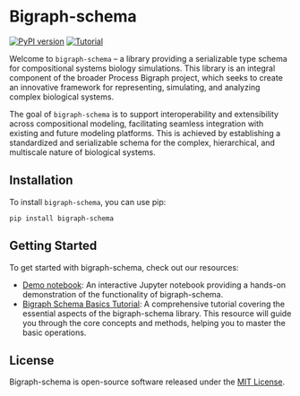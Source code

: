 # Bigraph-schema

[![PyPI version](https://img.shields.io/pypi/v/bigraph-schema.svg)](https://pypi.org/project/bigraph-schema/)
[![Tutorial](https://img.shields.io/badge/GitHub%20Pages-Tutorial-brightgreen)](https://vivarium-collective.github.io/bigraph-schema/notebooks/demo.html)

Welcome to `bigraph-schema` – a library providing a serializable type schema for compositional systems biology 
simulations. This library is an integral component of the broader Process Bigraph project, which seeks to create an 
innovative framework for representing, simulating, and analyzing complex biological systems.

The goal of `bigraph-schema` is to support interoperability and extensibility across compositional modeling, 
facilitating seamless integration with existing and future modeling platforms. This is achieved by establishing a 
standardized and serializable schema for the complex, hierarchical, and multiscale nature of biological systems.

## Installation

To install `bigraph-schema`, you can use pip:

```console
pip install bigraph-schema
```

## Getting Started

To get started with bigraph-schema, check out our resources:

* [Demo notebook](https://vivarium-collective.github.io/bigraph-schema/notebooks/demo.html): An interactive Jupyter notebook providing a hands-on demonstration of the functionality of bigraph-schema.
* [Bigraph Schema Basics Tutorial](https://vivarium-collective.github.io/bigraph-viz/notebooks/basics.html): A comprehensive tutorial covering the essential aspects of the bigraph-schema library. 
This resource will guide you through the core concepts and methods, helping you to master the basic operations.

## License

Bigraph-schema is open-source software released under the [MIT License](https://github.com/vivarium-collective/bigraph-schema/LICENSE).
